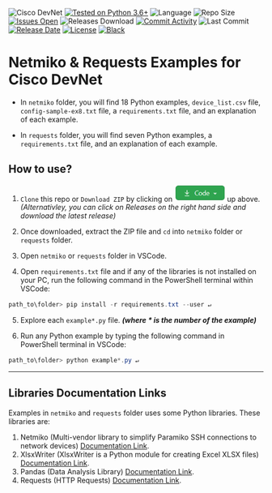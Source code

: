 ![Cisco DevNet](https://img.shields.io/badge/Cisco-DevNet-blue)
[![Tested on Python 3.6+](https://img.shields.io/badge/Python%203.6+-blue.svg?logo=python&logoColor=white)](https://www.python.org/downloads)
![Language](https://img.shields.io/github/languages/top/Tes3awy/Netmiko-Examples)
![Repo Size](https://img.shields.io/github/repo-size/Tes3awy/Netmiko-Examples)
[![Issues Open](https://img.shields.io/github/issues/Tes3awy/Netmiko-Examples)](https://github.com/Tes3awy/Netmiko-Examples/issues)
![Releases Download](https://img.shields.io/github/downloads/Tes3awy/Netmiko-Examples/total)
[![Commit Activity](https://img.shields.io/github/commit-activity/m/Tes3awy/Netmiko-Examples)](https://github.com/Tes3awy/Netmiko-Examples/commits/main)
![Last Commit](https://img.shields.io/github/last-commit/Tes3awy/Netmiko-Examples)
[![Release Date](https://img.shields.io/github/release-date/Tes3awy/Netmiko-Examples)](https://github.com/Tes3awy/Netmiko-Examples/releases)
[![License](https://img.shields.io/github/license/Tes3awy/Netmiko-Examples)](https://github.com/Tes3awy/Netmiko-Examples/blob/main/LICENSE)
[![Black](https://img.shields.io/badge/code%20style-black-000000.svg)](https://github.com/psf/black)
# Netmiko & Requests Examples for Cisco DevNet

- In `netmiko` folder, you will find 18 Python examples, `device_list.csv` file, `config-sample-ex8.txt` file, a `requirements.txt` file, and an explanation of each example.

- In `requests` folder, you will find seven Python examples, a `requirements.txt` file, and an explanation of each example.

## How to use?

1. `Clone` this repo or `Download ZIP` by clicking on <img src="assets/code-button.png" alt="Code Button" title="Button" width="100"/> up above.
   _(Alternativley, you can click on Releases on the right hand side and download the latest release)_

2. Once downloaded, extract the ZIP file and `cd` into `netmiko` folder or `requests` folder.

3. Open `netmiko` or `requests` folder in VSCode.

4. Open `requirements.txt` file and if any of the libraries is not installed on your PC, run the following command in the PowerShell terminal within VSCode:

```powershell
path_to\folder> pip install -r requirements.txt --user ↵
```

5. Explore each `example*.py` file. _**(where **\*** is the number of the example)**_

6. Run any Python example by typing the following command in PowerShell terminal in VSCode:

```powershell
path_to\folder> python example*.py ↵
```

---

## Libraries Documentation Links

Examples in `netmiko` and `requests` folder uses some Python libraries. These libraries are:

1. Netmiko (Multi-vendor library to simplify Paramiko SSH connections to network devices) [Documentation Link](https://github.com/ktbyers/netmiko/blob/develop/README.md).
2. XlsxWriter (XlsxWriter is a Python module for creating Excel XLSX files) [Documentation Link](https://xlsxwriter.readthedocs.io/).
3. Pandas (Data Analysis Library) [Documentation Link](https://pandas.pydata.org/docs/).
4. Requests (HTTP Requests) [Documentation Link](https://docs.python-requests.org/en/master/).
